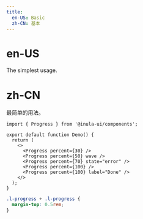 ```yaml
---
title:
  en-US: Basic
  zh-CN: 基本
---
```


# en-US

The simplest usage.

# zh-CN

最简单的用法。

```tsx
import { Progress } from '@inula-ui/components';

export default function Demo() {
  return (
    <>
      <Progress percent={30} />
      <Progress percent={50} wave />
      <Progress percent={70} state="error" />
      <Progress percent={100} />
      <Progress percent={100} label="Done" />
    </>
  );
}
```

```scss
.l-progress + .l-progress {
  margin-top: 0.5rem;
}
```
